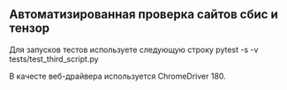 ## Автоматизированная проверка сайтов сбис и тензор

Для запусков тестов используете следующую строку pytest -s -v tests/test_third_script.py

В качесте веб-драйвера используется ChromeDriver 180.
